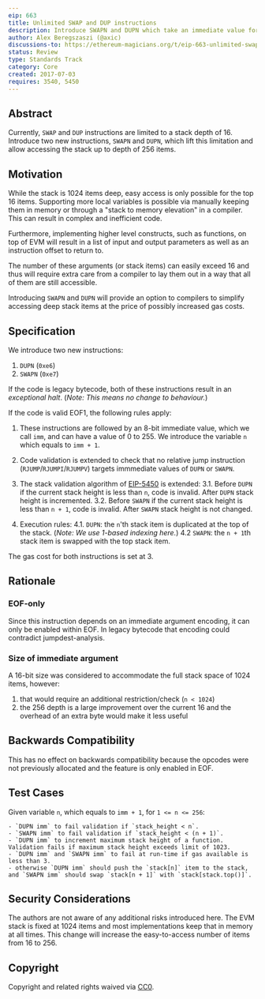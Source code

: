 ```yaml
---
eip: 663
title: Unlimited SWAP and DUP instructions
description: Introduce SWAPN and DUPN which take an immediate value for the depth
author: Alex Beregszaszi (@axic)
discussions-to: https://ethereum-magicians.org/t/eip-663-unlimited-swap-and-dup-instructions/3346
status: Review
type: Standards Track
category: Core
created: 2017-07-03
requires: 3540, 5450
---
```


## Abstract

Currently, `SWAP` and `DUP` instructions are limited to a stack depth of 16. Introduce two new instructions, `SWAPN` and `DUPN`, which lift this limitation and allow accessing the stack up to depth of 256 items.

## Motivation

While the stack is 1024 items deep, easy access is only possible for the top 16 items. Supporting more local variables is possible via manually keeping them in memory or through a "stack to memory elevation" in a compiler. This can result in complex and inefficient code.

Furthermore, implementing higher level constructs, such as functions, on top of EVM will result in a list of input and output parameters as well as an instruction offset to return to.

The number of these arguments (or stack items) can easily exceed 16 and thus will require extra care from a compiler to lay them out in a way that all of them are still accessible.

Introducing `SWAPN` and `DUPN` will provide an option to compilers to simplify accessing deep stack items at the price of possibly increased gas costs.

## Specification

We introduce two new instructions:

 1. `DUPN` (`0xe6`)
 2. `SWAPN` (`0xe7`)

If the code is legacy bytecode, both of these instructions result in an *exceptional halt*. (*Note: This means no change to behaviour.*)

If the code is valid EOF1, the following rules apply:

 1. These instructions are followed by an 8-bit immediate value, which we call `imm`, and can have a value of 0 to 255. We introduce the variable `n` which equals to `imm + 1`.

 2. Code validation is extended to check that no relative jump instruction (`RJUMP`/`RJUMPI`/`RJUMPV`) targets immmediate values of `DUPN` or `SWAPN`.

 3. The stack validation algorithm of [EIP-5450](./eip-5450.md) is extended:
  3.1. Before `DUPN` if the current stack height is less than `n`, code is invalid. After `DUPN` stack height is incremented.
  3.2. Before `SWAPN` if the current stack height is less than `n + 1`, code is invalid. After `SWAPN` stack height is not changed.

 4. Execution rules:
  4.1. `DUPN`: the `n`'th stack item is duplicated at the top of the stack. (*Note: We use 1-based indexing here.*)
  4.2  `SWAPN`: the `n + 1`th stack item is swapped with the top stack item.

The gas cost for both instructions is set at 3.

## Rationale

### EOF-only

Since this instruction depends on an immediate argument encoding, it can only be enabled within EOF. In legacy bytecode that encoding could contradict jumpdest-analysis.

### Size of immediate argument

A 16-bit size was considered to accommodate the full stack space of 1024 items, however:

1. that would require an additional restriction/check (`n < 1024`)
2. the 256 depth is a large improvement over the current 16 and the overhead of an extra byte would make it less useful

## Backwards Compatibility

This has no effect on backwards compatibility because the opcodes were not previously allocated and the feature is only enabled in EOF.

## Test Cases

Given variable `n`, which equals to `imm + 1`, for `1 <= n <= 256`:

    - `DUPN imm` to fail validation if `stack_height < n`.
    - `SWAPN imm` to fail validation if `stack_height < (n + 1)`.
    - `DUPN imm` to increment maximum stack height of a function. Validation fails if maximum stack height exceeds limit of 1023.
    - `DUPN imm` and `SWAPN imm` to fail at run-time if gas available is less than 3.
    - otherwise `DUPN imm` should push the `stack[n]` item to the stack, and `SWAPN imm` should swap `stack[n + 1]` with `stack[stack.top()]`.

## Security Considerations

The authors are not aware of any additional risks introduced here. The EVM stack is fixed at 1024 items and most implementations keep that in memory at all times. This change will increase the easy-to-access number of items from 16 to 256.

## Copyright

Copyright and related rights waived via [CC0](../LICENSE.md).

